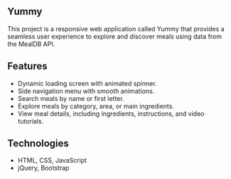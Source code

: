 ## Yummy
This project is a responsive web application called Yummy that provides a seamless user experience to explore and discover meals using data from the MealDB API. 
## Features
- Dynamic loading screen with animated spinner.
- Side navigation menu with smooth animations.
- Search meals by name or first letter.
- Explore meals by category, area, or main ingredients.
- View meal details, including ingredients, instructions, and video tutorials.
## Technologies
- HTML, CSS, JavaScript
- jQuery, Bootstrap
